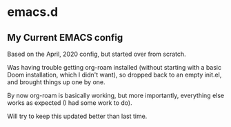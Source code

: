 # emacs.d
## My Current EMACS config
Based on the April, 2020 config, but started over from scratch.

Was having trouble getting org-roam installed (without starting with a basic Doom installation, which I didn't want), so dropped back to an empty init.el, and brought things up one by one.

By now org-roam is basically working, but more importantly, everything else works as expected (I had some work to do).

Will try to keep this updated better than last time.
